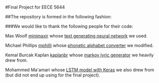 #Final Project for EECE 5644

##The repository is formed in the following fashion:


###We would like to thank the following people for their code:

Max Woolf [minimaxir](https://github.com/minimaxir) whose [text generating neural network](https://github.com/minimaxir/textgenrn) we used.

Michael Phillips [mphilli](https://github.com/mphilli) whose [phonetic alphabet converter](https://github.com/mphilli/English-to-IPA) we modified.

Kemal Burcak Kaplan [kaplanbr](https://github.com/kaplanbr) whose [markov lyric generator](https://github.com/kaplanbr/Serdar-Ortac-Lyrics-Generator) we heavily drew from.

Mohammed Ma'amari whose [LSTM model with Keras](https://towardsdatascience.com/@mamarih1) we also drew from (but did not end up using for the final project).

